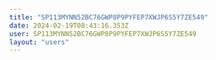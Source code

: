```yaml
---
title: "SP113MYNN52BC76GWP8P9PYFEP7XWJP6S5Y7ZE549"
date: 2024-02-19T08:43:16.353Z
user: SP113MYNN52BC76GWP8P9PYFEP7XWJP6S5Y7ZE549
layout: "users"
---
```

    